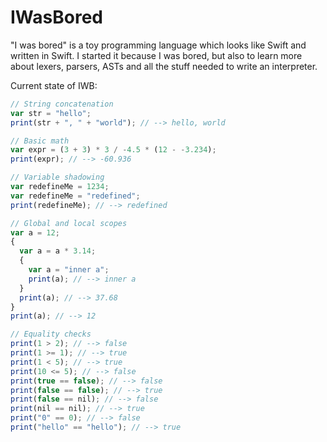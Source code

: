 # IWasBored

"I was bored" is a toy programming language which looks like Swift and written in Swift.
I started it because I was bored, but also to learn more about lexers, parsers, ASTs and all the stuff needed to write an interpreter.

Current state of IWB:

```js
// String concatenation
var str = "hello";
print(str + ", " + "world"); // --> hello, world

// Basic math
var expr = (3 + 3) * 3 / -4.5 * (12 - -3.234);
print(expr); // --> -60.936

// Variable shadowing
var redefineMe = 1234;
var redefineMe = "redefined";
print(redefineMe); // --> redefined

// Global and local scopes
var a = 12;
{
  var a = a * 3.14;
  {
    var a = "inner a";
    print(a); // --> inner a
  }
  print(a); // --> 37.68
}
print(a); // --> 12

// Equality checks
print(1 > 2); // --> false
print(1 >= 1); // --> true
print(1 < 5); // --> true
print(10 <= 5); // --> false
print(true == false); // --> false
print(false == false); // --> true
print(false == nil); // --> false
print(nil == nil); // --> true
print("0" == 0); // --> false
print("hello" == "hello"); // --> true
```
